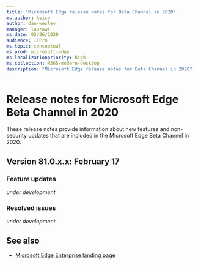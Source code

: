 ```yaml
---
title: "Microsoft Edge release notes for Beta Channel in 2020"
ms.author: kvice
author: dan-wesley
manager: laurawi
ms.date: 02/06/2020
audience: ITPro
ms.topic: conceptual
ms.prod: microsoft-edge
ms.localizationpriority: high
ms.collection: M365-modern-desktop
description: "Microsoft Edge release notes for Beta Channel in 2020"
---
```


# Release notes for Microsoft Edge Beta Channel in 2020

These release notes provide information about new features and non-security updates that are included in the Microsoft Edge Beta Channel in 2020.

## Version 81.0.x.x: February 17

### Feature updates

*under development*

### Resolved issues

*under development*

## See also

- [Microsoft Edge Enterprise landing page](https://aka.ms/EdgeEnterprise)
